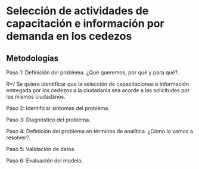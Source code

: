 # Selección de actividades de capacitación e información por demanda en los cedezos

## Metodologías

Paso 1: Definición del problema. ¿Qué queremos, por qué y para qué?.

R=/ Se quiere identificar que la selección de capacitaciones e información entregada por los cedezos a la ciudadania sea acorde a las solicitudes por los mismos ciudadanos.

Paso 2: Identificar síntomas del problema.

Paso 3: Diagnóstico del problema.

Paso 4: Definición del problema en términos de analítica. ¿Cómo lo vamos a resolver?.

Paso 5: Validación de datos.

Paso 6: Evaluación del modelo.
